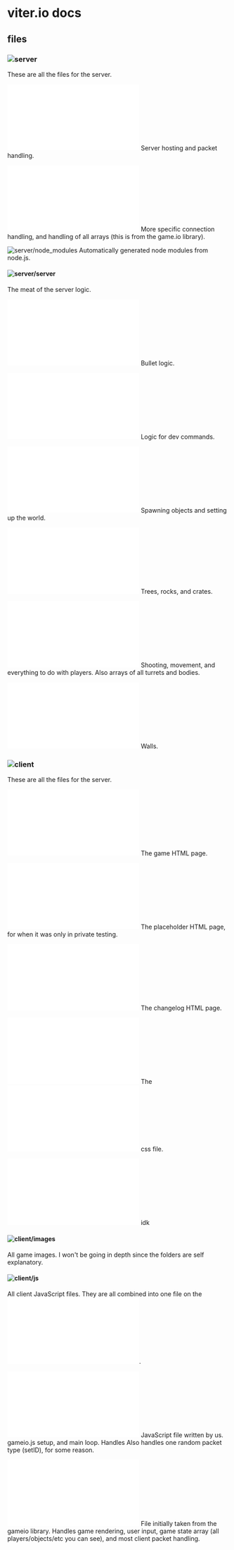 # viter.io docs

## files

### ![server](/server)
These are all the files for the server.

![server/app.js](/server/app.js)
Server hosting and packet handling.

![server/gameio.js](/server/gameio.js)
More specific connection handling, and handling of all arrays (this is from the game.io library).

![server/node_modules](/server/node_modules)
Automatically generated node modules from node.js.


#### ![server/server](/server/server)
The meat of the server logic.

![server/server/bullet.js](/server/server/bullet.js)
Bullet logic.

![server/server/commandHandler.js](/server/server/commandHandler.js)
Logic for dev commands.

![server/server/gameManager.js](/server/server/gameManager.js)
Spawning objects and setting up the world.

![server/server/object.js](/server/server/object.js)
Trees, rocks, and crates.

![server/server/player.js](/server/server/player.js)
Shooting, movement, and everything to do with players. Also arrays of all turrets and bodies.

![server/server/wall.js](/server/server/wall.js)
Walls.



### ![client](/client)
These are all the files for the server.

![client/index.html](/client/index.html)
The game HTML page.

![client/index2.html](/client/index2.html)
The placeholder HTML page, for when it was only in private testing.

![client/changelog.html](/client/changelog.html)
The changelog HTML page.

![client/main.css](/client/main.css)
The ![index.html](/client/index.html) css file.

![client/msgpack.js](/client/msgpack.js)
idk


#### ![client/images](/client/images)
All game images. I won't be going in depth since the folders are self explanatory.

#### ![client/js](/client/js)
All client JavaScript files. They are all combined into one file on the ![server](/server/app.js).

![client/js/client.js](/client/js/client.js)
JavaScript file written by us. gameio.js setup, and main loop. Handles Also handles one random packet type (setID), for some reason.

![client/js/gameio.js](/client/js/gameio.js)
File initially taken from the gameio library. Handles game rendering, user input, game state array (all players/objects/etc you can see), and most client packet handling.
